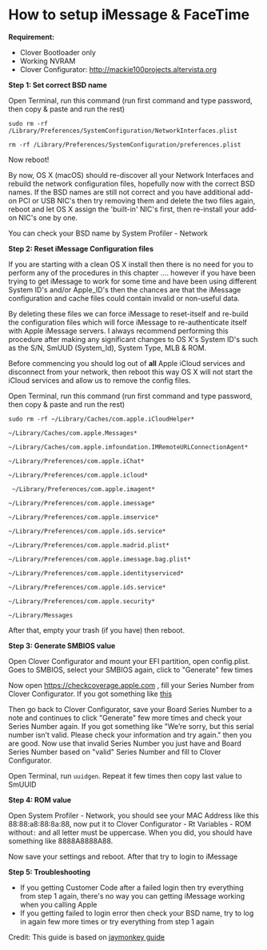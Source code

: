 # How to setup iMessage & FaceTime

**Requirement:**

- Clover Bootloader only
- Working NVRAM
- Clover Configurator: http://mackie100projects.altervista.org

**Step 1: Set correct BSD name**

Open Terminal, run this command (run first command and type password, then copy & paste and run the rest)


`sudo rm -rf /Library/Preferences/SystemConfiguration/NetworkInterfaces.plist`

`rm -rf /Library/Preferences/SystemConfiguration/preferences.plist`

Now reboot!

By now, OS X (macOS) should re-discover all your Network Interfaces and rebuild the network configuration files, hopefully now with the correct BSD names. If the BSD names are still not correct and you have additional add-on PCI or USB NIC's then try removing them and delete the two files again, reboot and let OS X assign the 'built-in' NIC's first, then re-install your add-on NIC's one by one.

You can check your BSD name by System Profiler - Network

**Step 2: Reset iMessage Configuration files**

If you are starting with a clean OS X install then there is no need for you to perform any of the procedures in this chapter .... however if you have been trying to get iMessage to work for some time and have been using different System ID's and/or Apple_ID's then the chances are that the iMessage configuration and cache files could contain invalid or non-useful data.

By deleting these files we can force iMessage to reset-itself and re-build the configuration files which will force iMessage to re-authenticate itself with Apple iMessage servers. I always recommend performing this procedure after making any significant changes to OS X's System ID's such as the S/N, SmUUD (System_Id), System Type, MLB & ROM.

Before commencing you should log out of **all** Apple iCloud services and disconnect from your network, then reboot this way OS X will not start the iCloud services and allow us to remove the config files.

Open Terminal, run this command (run first command and type password, then copy & paste and run the rest)

`sudo rm -rf ~/Library/Caches/com.apple.iCloudHelper*`

`~/Library/Caches/com.apple.Messages*`

`~/Library/Caches/com.apple.imfoundation.IMRemoteURLConnectionAgent*`

`~/Library/Preferences/com.apple.iChat*`

`~/Library/Preferences/com.apple.icloud*`

` ~/Library/Preferences/com.apple.imagent*`

`~/Library/Preferences/com.apple.imessage*`

`~/Library/Preferences/com.apple.imservice*`

`~/Library/Preferences/com.apple.ids.service*`

`~/Library/Preferences/com.apple.madrid.plist*`

`~/Library/Preferences/com.apple.imessage.bag.plist*`

`~/Library/Preferences/com.apple.identityserviced*`

`~/Library/Preferences/com.apple.ids.service*`

`~/Library/Preferences/com.apple.security*`

`~/Library/Messages`

After that, empty your trash (if you have) then reboot.

**Step 3: Generate SMBIOS value**

Open Clover Configurator and mount your EFI partition, open config.plist. Goes to SMBIOS, select your SMBIOS again, click to "Generate" few times

Now open <https://checkcoverage.apple.com> , fill your Series Number from Clover Configurator. If you got something like [this](https://i.imgur.com/InK7KM6.png)


Then go back to Clover Configurator, save your Board Series Number to a note and continues to click "Generate" few more times and check your Series Number again. If you got something like "We’re sorry, but this serial number isn’t valid. Please check your information and try again." then you are good. Now use that invalid Series Number you just have and Board Series Number based on "valid" Series Number and fill to Clover Configurator.

Open Terminal, run `uuidgen`. Repeat it few times then copy last value to SmUUID 

**Step 4: ROM value**

Open System Profiler - Network, you should see your MAC Address like this 88:88:a8:88:8a:88, now put it to Clover Configurator - Rt Variables - ROM without`:` and all letter must be uppercase. When you did, you should have something like 8888A8888A88. 

Now save your settings and reboot. After that try to login to iMessage

**Step 5: Troubleshooting**

- If you getting Customer Code after a failed login then try everything from step 1 again, there's no way you can getting iMessage working when you calling Apple
- If you getting failed to login error then check your BSD name, try to log in again few more times or try everything from step 1 again



Credit: This guide is based on [jaymonkey guide](https://www.tonymacx86.com/threads/how-to-fix-imessage.110471/)